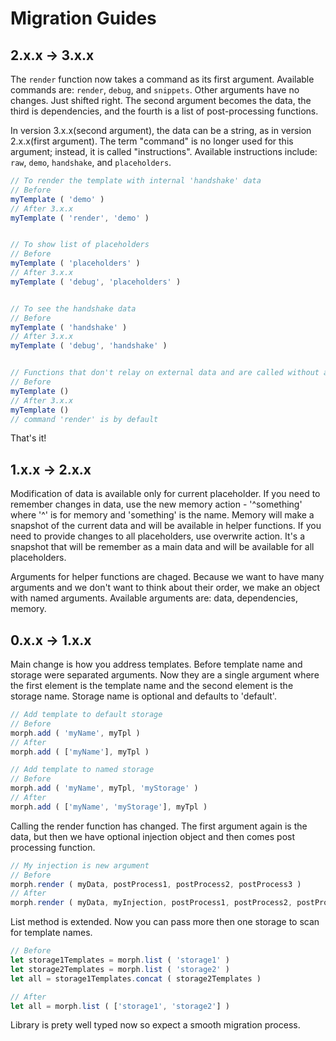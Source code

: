 # Migration Guides


## 2.x.x -> 3.x.x
The `render` function now takes a command as its first argument. Available commands are: `render`, `debug`, and `snippets`. Other arguments have no changes. Just shifted right. The second argument becomes the data, the third is dependencies, and the fourth is a list of post-processing functions.

In version 3.x.x(second argument), the data can be a string, as in version 2.x.x(first argument). The term "command" is no longer used for this argument; instead, it is called "instructions". Available instructions include: `raw`, `demo`, `handshake`, and `placeholders`.

```js
// To render the template with internal 'handshake' data
// Before
myTemplate ( 'demo' )
// After 3.x.x
myTemplate ( 'render', 'demo' )


// To show list of placeholders
// Before
myTemplate ( 'placeholders' )
// After 3.x.x
myTemplate ( 'debug', 'placeholders' )


// To see the handshake data
// Before
myTemplate ( 'handshake' )
// After 3.x.x
myTemplate ( 'debug', 'handshake' )


// Functions that don't relay on external data and are called without arguments have no changes
// Before
myTemplate ()
// After 3.x.x
myTemplate ()
// command 'render' is by default
```

That's it!



## 1.x.x -> 2.x.x
Modification of data is available only for current placeholder. If you need to remember changes in data, use the new memory action - '^something' where '^' is for memory and 'something' is the name. Memory will make a snapshot of the current data and will be available in helper functions. If you need to provide changes to all placeholders, use overwrite action. It's a snapshot that will be remember as a main data and will be available for all placeholders.

Arguments for helper functions are chaged. Because we want to have many arguments and we don't want to think about their order, we make an object with named arguments. Available arguments are: data, dependencies, memory. 



## 0.x.x -> 1.x.x
Main change is how you address templates. Before template name and storage were separated arguments. Now they are a single argument where the first element is the template name and the second element is the storage name. Storage name is optional and defaults to 'default'.

```js
// Add template to default storage
// Before
morph.add ( 'myName', myTpl )
// After
morph.add ( ['myName'], myTpl )

// Add template to named storage
// Before
morph.add ( 'myName', myTpl, 'myStorage' )
// After
morph.add ( ['myName', 'myStorage'], myTpl )
```

Calling the render function has changed. The first argument again is the data, but then we have optional injection object and then comes post processing function.

```js
// My injection is new argument
// Before
morph.render ( myData, postProcess1, postProcess2, postProcess3 )
// After
morph.render ( myData, myInjection, postProcess1, postProcess2, postProcess3 )
```

List method is extended. Now you can pass more then one storage to scan for template names.

```js
// Before
let storage1Templates = morph.list ( 'storage1' )
let storage2Templates = morph.list ( 'storage2' )
let all = storage1Templates.concat ( storage2Templates )

// After
let all = morph.list ( ['storage1', 'storage2'] )
```

Library is prety well typed now so expect a smooth migration process.
